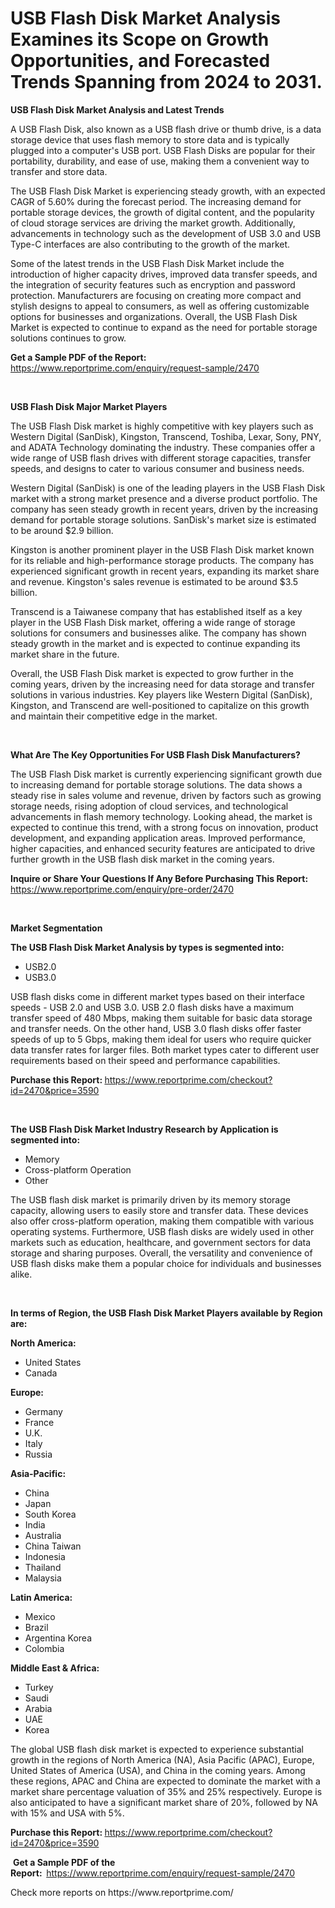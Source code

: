 <p><h1>USB Flash Disk Market Analysis Examines its Scope on Growth Opportunities, and Forecasted Trends Spanning from 2024 to 2031.</h1></p><p><strong>USB Flash Disk Market Analysis and Latest Trends</strong></p>
<p><p>A USB Flash Disk, also known as a USB flash drive or thumb drive, is a data storage device that uses flash memory to store data and is typically plugged into a computer's USB port. USB Flash Disks are popular for their portability, durability, and ease of use, making them a convenient way to transfer and store data.</p><p>The USB Flash Disk Market is experiencing steady growth, with an expected CAGR of 5.60% during the forecast period. The increasing demand for portable storage devices, the growth of digital content, and the popularity of cloud storage services are driving the market growth. Additionally, advancements in technology such as the development of USB 3.0 and USB Type-C interfaces are also contributing to the growth of the market.</p><p>Some of the latest trends in the USB Flash Disk Market include the introduction of higher capacity drives, improved data transfer speeds, and the integration of security features such as encryption and password protection. Manufacturers are focusing on creating more compact and stylish designs to appeal to consumers, as well as offering customizable options for businesses and organizations. Overall, the USB Flash Disk Market is expected to continue to expand as the need for portable storage solutions continues to grow.</p></p>
<p><strong>Get a Sample PDF of the Report:&nbsp;</strong> <a href="https://www.reportprime.com/enquiry/request-sample/2470">https://www.reportprime.com/enquiry/request-sample/2470</a></p>
<p>&nbsp;</p>
<p><strong>USB Flash Disk Major Market Players</strong></p>
<p><p>The USB Flash Disk market is highly competitive with key players such as Western Digital (SanDisk), Kingston, Transcend, Toshiba, Lexar, Sony, PNY, and ADATA Technology dominating the industry. These companies offer a wide range of USB flash drives with different storage capacities, transfer speeds, and designs to cater to various consumer and business needs.</p><p>Western Digital (SanDisk) is one of the leading players in the USB Flash Disk market with a strong market presence and a diverse product portfolio. The company has seen steady growth in recent years, driven by the increasing demand for portable storage solutions. SanDisk's market size is estimated to be around $2.9 billion.</p><p>Kingston is another prominent player in the USB Flash Disk market known for its reliable and high-performance storage products. The company has experienced significant growth in recent years, expanding its market share and revenue. Kingston's sales revenue is estimated to be around $3.5 billion.</p><p>Transcend is a Taiwanese company that has established itself as a key player in the USB Flash Disk market, offering a wide range of storage solutions for consumers and businesses alike. The company has shown steady growth in the market and is expected to continue expanding its market share in the future.</p><p>Overall, the USB Flash Disk market is expected to grow further in the coming years, driven by the increasing need for data storage and transfer solutions in various industries. Key players like Western Digital (SanDisk), Kingston, and Transcend are well-positioned to capitalize on this growth and maintain their competitive edge in the market.</p></p>
<p>&nbsp;</p>
<p><strong>What Are The Key Opportunities For USB Flash Disk Manufacturers?</strong></p>
<p><p>The USB Flash Disk market is currently experiencing significant growth due to increasing demand for portable storage solutions. The data shows a steady rise in sales volume and revenue, driven by factors such as growing storage needs, rising adoption of cloud services, and technological advancements in flash memory technology. Looking ahead, the market is expected to continue this trend, with a strong focus on innovation, product development, and expanding application areas. Improved performance, higher capacities, and enhanced security features are anticipated to drive further growth in the USB flash disk market in the coming years.</p></p>
<p><strong>Inquire or Share Your Questions If Any Before Purchasing This Report:</strong> <a href="https://www.reportprime.com/enquiry/pre-order/2470">https://www.reportprime.com/enquiry/pre-order/2470</a></p>
<p>&nbsp;</p>
<p><strong>Market Segmentation</strong></p>
<p><strong>The USB Flash Disk Market Analysis by types is segmented into:</strong></p>
<p><ul><li>USB2.0</li><li>USB3.0</li></ul></p>
<p><p>USB flash disks come in different market types based on their interface speeds - USB 2.0 and USB 3.0. USB 2.0 flash disks have a maximum transfer speed of 480 Mbps, making them suitable for basic data storage and transfer needs. On the other hand, USB 3.0 flash disks offer faster speeds of up to 5 Gbps, making them ideal for users who require quicker data transfer rates for larger files. Both market types cater to different user requirements based on their speed and performance capabilities.</p></p>
<p><strong>Purchase this Report:&nbsp;</strong><a href="https://www.reportprime.com/checkout?id=2470&price=3590">https://www.reportprime.com/checkout?id=2470&price=3590</a></p>
<p>&nbsp;</p>
<p><strong>The USB Flash Disk Market Industry Research by Application is segmented into:</strong></p>
<p><ul><li>Memory</li><li>Cross-platform Operation</li><li>Other</li></ul></p>
<p><p>The USB flash disk market is primarily driven by its memory storage capacity, allowing users to easily store and transfer data. These devices also offer cross-platform operation, making them compatible with various operating systems. Furthermore, USB flash disks are widely used in other markets such as education, healthcare, and government sectors for data storage and sharing purposes. Overall, the versatility and convenience of USB flash disks make them a popular choice for individuals and businesses alike.</p></p>
<p>&nbsp;</p>
<p><strong>In terms of Region, the USB Flash Disk Market Players available by Region are:</strong></p>
<p>
    <p> <strong> North America: </strong>
        <ul>
            <li>United States</li>
            <li>Canada</li>
        </ul>
        </p> 
    <p> <strong> Europe: </strong>
        <ul>
            <li>Germany</li>
            <li>France</li>
            <li>U.K.</li>
            <li>Italy</li>
            <li>Russia</li>
        </ul>
        </p> 
    <p> <strong> Asia-Pacific: </strong>
        <ul>
            <li>China</li>
            <li>Japan</li>
            <li>South Korea</li>
            <li>India</li>
            <li>Australia</li>
            <li>China Taiwan</li>
            <li>Indonesia</li>
            <li>Thailand</li>
            <li>Malaysia</li>
        </ul>
        </p> 
    <p> <strong> Latin America: </strong>
        <ul>
            <li>Mexico</li>
            <li>Brazil</li>
            <li>Argentina Korea</li>
            <li>Colombia</li>
        </ul>
        </p> 
    <p> <strong> Middle East & Africa: </strong>
        <ul>
            <li>Turkey</li>
            <li>Saudi</li>
            <li>Arabia</li>
            <li>UAE</li>
            <li>Korea</li>
        </ul>
    </p>
    </p>
<p><p>The global USB flash disk market is expected to experience substantial growth in the regions of North America (NA), Asia Pacific (APAC), Europe, United States of America (USA), and China in the coming years. Among these regions, APAC and China are expected to dominate the market with a market share percentage valuation of 35% and 25% respectively. Europe is also anticipated to have a significant market share of 20%, followed by NA with 15% and USA with 5%.</p></p>
<p><strong>Purchase this Report: </strong><a href="https://www.reportprime.com/checkout?id=2470&price=3590">https://www.reportprime.com/checkout?id=2470&price=3590</a></p>
<p>&nbsp;<strong>Get a Sample PDF of the Report:&nbsp;&nbsp;</strong><a href="https://www.reportprime.com/enquiry/request-sample/2470">https://www.reportprime.com/enquiry/request-sample/2470</a></p>
<p><strong></strong></p>
<p>Check more reports on https://www.reportprime.com/</p>